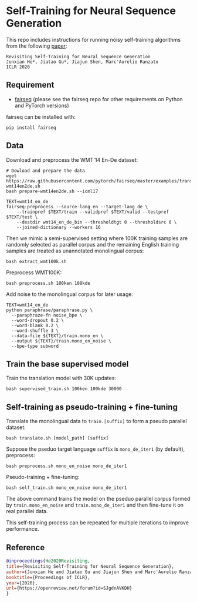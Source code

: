 # Self-Training for Neural Sequence Generation

This repo includes instructions for running noisy self-training algorithms from the following [paper](https://arxiv.org/abs/1909.13788):

```
Revisiting Self-Training for Neural Sequence Generation
Junxian He*, Jiatao Gu*, Jiajun Shen, Marc'Aurelio Ranzato
ICLR 2020
```



## Requirement

- [fairseq](https://github.com/pytorch/fairseq) (please see the fairseq repo for other requirements on Python and PyTorch versions)



fairseq can be installed with:

```shell
pip install fairseq
```



## Data

Download and preprocess the WMT'14 En-De dataset:

```shell
# Dowload and prepare the data
wget https://raw.githubusercontent.com/pytorch/fairseq/master/examples/translation/prepare-wmt14en2de.sh
bash prepare-wmt14en2de.sh --icml17

TEXT=wmt14_en_de
fairseq-preprocess --source-lang en --target-lang de \
    --trainpref $TEXT/train --validpref $TEXT/valid --testpref $TEXT/test \
    --destdir wmt14_en_de_bin --thresholdtgt 0 --thresholdsrc 0 \
    --joined-dictionary --workers 16
```

Then we mimic a semi-supervised setting where 100K training samples are randomly selected as parallel corpus and the remaining English training samples are treated as unannotated monolingual corpus:

```shell
bash extract_wmt100k.sh
```



Preprocess WMT100K:

```shell
bash preprocess.sh 100ken 100kde 
```



Add noise to the monolingual corpus for later usage:

```shell
TEXT=wmt14_en_de
python paraphrase/paraphrase.py \
  --paraphraze-fn noise_bpe \
  --word-dropout 0.2 \
  --word-blank 0.2 \
  --word-shuffle 3 \
  --data-file ${TEXT}/train.mono_en \
  --output ${TEXT}/train.mono_en_noise \
  --bpe-type subword
```



## Train the base supervised model

Train the translation model with 30K updates:

```shell
bash supervised_train.sh 100ken 100kde 30000
```



## Self-training as pseudo-training + fine-tuning

Translate the monolingual data to `train.[suffix]` to form a pseudo parallel dataset:

```shell
bash translate.sh [model_path] [suffix]  
```



Suppose the pseduo target language `suffix` is `mono_de_iter1` (by default), preprocess:

```shell
bash preprocess.sh mono_en_noise mono_de_iter1
```



Pseudo-training + fine-tuning: 

```shell
bash self_train.sh mono_en_noise mono_de_iter1 
```

The above command trains the model on the pseduo parallel corpus formed by `train.mono_en_noise` and `train.mono_de_iter1` and then fine-tune it on real parallel data.



This self-training process can be repeated for multiple iterations to improve performance.



## Reference

```bibtex
@inproceedings{He2020Revisiting,
title={Revisiting Self-Training for Neural Sequence Generation},
author={Junxian He and Jiatao Gu and Jiajun Shen and Marc'Aurelio Ranzato},
booktitle={Proceedings of ICLR},
year={2020},
url={https://openreview.net/forum?id=SJgdnAVKDH}
}
```

